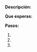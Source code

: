 <!--- Complete los campos de la forma siguiente, estas lineas no aparecerán en el ticket, puedes ignorarlas
      Descripción: pon en tus palabras lo que está bug
      Que esperas: pon en tus palabras como debería ir si no estuviera bug
      Pasos: puedes describir con mas detalle los pasos que debes seguir para que el bug ocurra
      Puedes empezar a completar a partir de esta línea --->

**Descripción:**

**Que esperas:**

**Pasos:**

1. 
2. 
3. 
